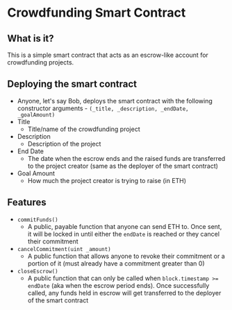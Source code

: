 # Crowdfunding Smart Contract

## What is it?
This is a simple smart contract that acts as an escrow-like account for crowdfunding projects.

## Deploying the smart contract
- Anyone, let's say Bob, deploys the smart contract with the following constructor arguments - `(_title, _description, _endDate, _goalAmount)`
- Title
  - Title/name of the crowdfunding project
- Description
  - Description of the project
- End Date
  - The date when the escrow ends and the raised funds are transferred to the project creator (same as the deployer of the smart contract)
- Goal Amount
  - How much the project creator is trying to raise (in ETH)

## Features
- `commitFunds()`
  - A public, payable function that anyone can send ETH to. Once sent, it will be locked in until either the `endDate` is reached or they cancel their commitment
- `cancelCommitment(uint _amount)`
  - A public function that allows anyone to revoke their commitment or a portion of it (must already have a commitment greater than 0)
- `closeEscrow()`
  - A public function that can only be called when `block.timestamp >= endDate` (aka when the escrow period ends). Once successfully called, any funds held in escrow will get transferred to the deployer of the smart contract

